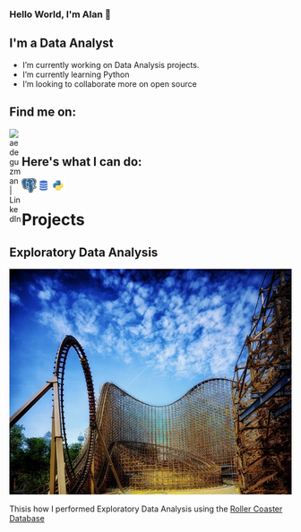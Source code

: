 ### Hello World, I'm Alan  👋
## I'm a Data Analyst

- I’m currently working on Data Analysis projects.
- I’m currently learning Python
- I’m looking to collaborate more on open source


## Find me on:
<img align="left" alt="aedeguzman | LinkedIn" width="22px" src="https://cdn.jsdelivr.net/npm/simple-icons@v3/icons/linkedin.svg" />
<br/>

## Here's what I can do:
<img align="left" alt="postgreSQL" width="26px" src="https://raw.githubusercontent.com/github/explore/80688e429a7d4ef2fca1e82350fe8e3517d3494d/topics/postgresql/postgresql.png" />
<img align="left" alt="SQL" width="26px" src="https://raw.githubusercontent.com/github/explore/80688e429a7d4ef2fca1e82350fe8e3517d3494d/topics/sql/sql.png" />
<img align="left" alt="python" width="26px" src="https://raw.githubusercontent.com/github/explore/80688e429a7d4ef2fca1e82350fe8e3517d3494d/topics/python/python.png" />

[linkedin]: https://www.linkedin.com/in/aedeguzman/
</br>
# Projects

## Exploratory Data Analysis

![Roller Coaster](img/kings-island-211994_640.jpg)

Thisis how I performed Exploratory Data Analysis using the [Roller Coaster Database](https://github.com/aedeguzman/aedeguzman.github.io/blob/main/Roller%20Coaster%20EDA.ipynb)
